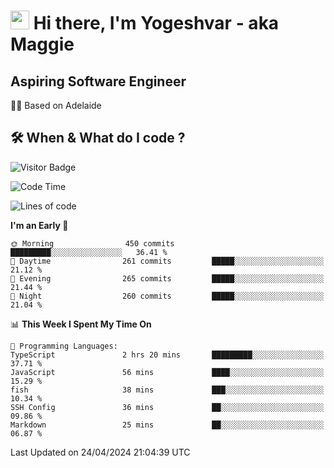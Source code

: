 <h1><img src="https://emojis.slackmojis.com/emojis/images/1531849430/4246/blob-sunglasses.gif?1531849430" width="30"/> Hi there, I'm Yogeshvar - aka Maggie</h1>

## Aspiring Software Engineer
🏂🏻  Based on Adelaide 

## 🛠 When & What do I code ?  

![Visitor Badge](https://visitor-badge.feriirawann.repl.co?username=yogeshvar&repo=yogeshvar&label=Visitors&style=plastic&color=%23457BFF&contentType=svg)

<!--START_SECTION:waka-->
![Code Time](http://img.shields.io/badge/Code%20Time-2%2C876%20hrs%2053%20mins-blue)

![Lines of code](https://img.shields.io/badge/From%20Hello%20World%20I%27ve%20Written-4.2%20million%20lines%20of%20code-blue)

**I'm an Early 🐤** 

```text
🌞 Morning                450 commits         █████████░░░░░░░░░░░░░░░░   36.41 % 
🌆 Daytime                261 commits         █████░░░░░░░░░░░░░░░░░░░░   21.12 % 
🌃 Evening                265 commits         █████░░░░░░░░░░░░░░░░░░░░   21.44 % 
🌙 Night                  260 commits         █████░░░░░░░░░░░░░░░░░░░░   21.04 % 
```


📊 **This Week I Spent My Time On** 

```text
💬 Programming Languages: 
TypeScript               2 hrs 20 mins       █████████░░░░░░░░░░░░░░░░   37.71 % 
JavaScript               56 mins             ████░░░░░░░░░░░░░░░░░░░░░   15.29 % 
fish                     38 mins             ███░░░░░░░░░░░░░░░░░░░░░░   10.34 % 
SSH Config               36 mins             ██░░░░░░░░░░░░░░░░░░░░░░░   09.86 % 
Markdown                 25 mins             ██░░░░░░░░░░░░░░░░░░░░░░░   06.87 % 
```


 Last Updated on 24/04/2024 21:04:39 UTC
<!--END_SECTION:waka-->
